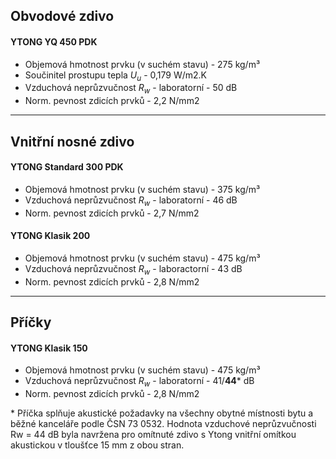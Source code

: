 ## Obvodové zdivo
#### YTONG YQ 450 PDK
- Objemová hmotnost prvku (v suchém stavu) - 275 kg/m³
- Součinitel prostupu tepla $U_u$ - 0,179 W/m2.K
- Vzduchová neprůzvučnost $R_w$ - laboratorní - 50 dB
- Norm. pevnost zdicích prvků - 2,2 N/mm2
---
## Vnitřní nosné zdivo
#### YTONG Standard 300 PDK
- Objemová hmotnost prvku (v suchém stavu) - 375 kg/m³
- Vzduchová neprůzvučnost $R_w$ - laboratorní - 46 dB
- Norm. pevnost zdicích prvků - 2,7 N/mm2

#### YTONG Klasik 200
- Objemová hmotnost prvku (v suchém stavu) - 475 kg/m³
- Vzduchová neprůzvučnost $R_w$ - laboractorní - 43 dB
- Norm. pevnost zdicích prvků - 2,8 N/mm2
---
## Příčky
#### YTONG Klasik 150
- Objemová hmotnost prvku (v suchém stavu) - 475 kg/m³
- Vzduchová neprůzvučnost $R_w$ - laboratorní - 41/**44*** dB
- Norm. pevnost zdicích prvků - 2,8 N/mm2

\*   Příčka splňuje akustické požadavky na všechny obytné místnosti bytu a běžné kanceláře podle ČSN 73 0532. Hodnota vzduchové neprůzvučnosti Rw = 44 dB byla navržena pro omítnuté zdivo s Ytong vnitřní omítkou akustickou v tloušťce 15 mm z obou stran.